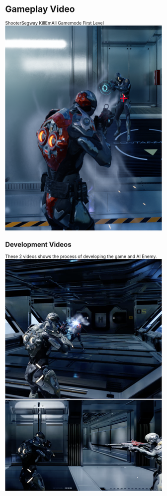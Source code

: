 <p align="center">
  
  # Gameplay Video 
  ShooterSegway KillEmAll Gamemode First Level
  [![KillEmAll Gameplay](3.png)](https://youtu.be/6QzBiLXLpVc)

  ## Development Videos
  These 2 videos shows the process of developing the game and AI Enemy. 
  [![AIShooterSegway](1.png)](https://youtu.be/6QzBiLXLpVc)
  [![AIShooterSegway](2.png)](https://youtu.be/JUqj-FbyssM)

</p>
